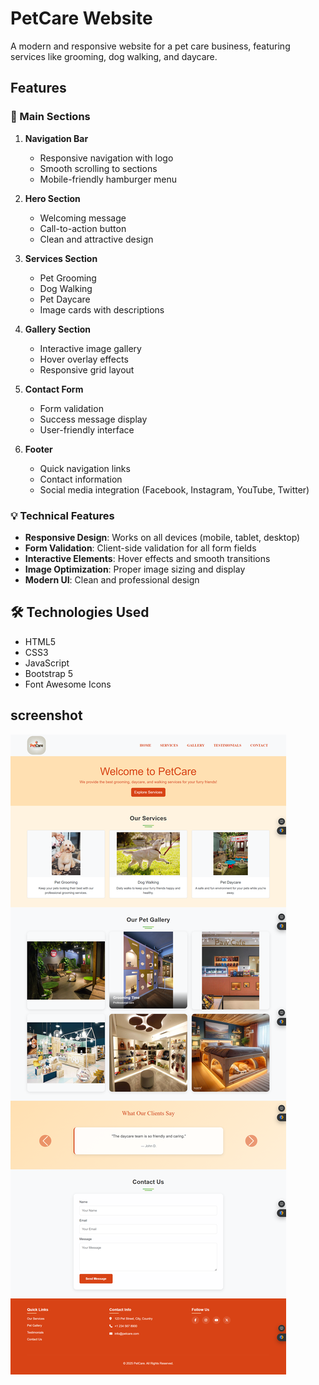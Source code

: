 # PetCare Website

A modern and responsive website for a pet care business, featuring services like grooming, dog walking, and daycare.

## Features

### 🎯 Main Sections

1. **Navigation Bar**

   - Responsive navigation with logo
   - Smooth scrolling to sections
   - Mobile-friendly hamburger menu

2. **Hero Section**

   - Welcoming message
   - Call-to-action button
   - Clean and attractive design

3. **Services Section**

   - Pet Grooming
   - Dog Walking
   - Pet Daycare
   - Image cards with descriptions

4. **Gallery Section**

   - Interactive image gallery
   - Hover overlay effects
   - Responsive grid layout

5. **Contact Form**

   - Form validation
   - Success message display
   - User-friendly interface

6. **Footer**
   - Quick navigation links
   - Contact information
   - Social media integration (Facebook, Instagram, YouTube, Twitter)

### 💡 Technical Features

- **Responsive Design**: Works on all devices (mobile, tablet, desktop)
- **Form Validation**: Client-side validation for all form fields
- **Interactive Elements**: Hover effects and smooth transitions
- **Image Optimization**: Proper image sizing and display
- **Modern UI**: Clean and professional design

## 🛠️ Technologies Used

- HTML5
- CSS3
- JavaScript
- Bootstrap 5
- Font Awesome Icons

## screenshot

![screenshot](./screenshot.png)
